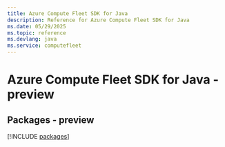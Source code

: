```yaml
---
title: Azure Compute Fleet SDK for Java
description: Reference for Azure Compute Fleet SDK for Java
ms.date: 05/29/2025
ms.topic: reference
ms.devlang: java
ms.service: computefleet
---
```

# Azure Compute Fleet SDK for Java - preview
## Packages - preview
[!INCLUDE [packages](compute-fleet-index.md)]
